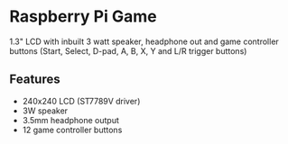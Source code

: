 <!--
---
name: Spotpear Raspberry Pi Game
class: board
type: display,audio
formfactor: pHAT
manufacturer: Spotpear
description: Game controller with 1.3inch LCD, buttons, speaker and audio out
url: https://spotpear.com/index/product/detail/id/1494.html
buy: https://spotpear.com/index/product/detail/id/1494.html
schematic: https://cdn.static.spotpear.com/uploads/picture/learn/raspberry-pi/raspberry-pi-game/Pi-1.3inch-LCD-audio-3d/RPi-1.3inch-MINI-LCD.pdf
image: 'spotpear-raspberry-pi-game.png'
pincount: 40
eeprom: no
power:
  '1':
  '2':
  '4':
  '17':
ground:
  '6':
  '9':
  '14':
  '20':
  '25':
  '30':
  '34':
  '39':
pin:
  '8':
    name: Button Trigger Right
  '10':
    name: Button X
  '16':
    name: Button Trigger Left
  '29':
    name: Button D-Pad Up
  '31':
    name: Button D-Pad Down
  '32':
    name: Button Y
  '33':
    name: Button D-Pad Right
  '35':
    name: Button Select
  '36':
    name: Button D-Pad Left
  '37':
    name: Button Start
  '38':
    name: Button B
  '40':
    name: Button A
  '12':
    name: Audio PWM
  '13':
    name: LCD Reset
  '22':
    name: LCD Data/Command
  '19':
    name: LCD SPI MOSI
  '23':
    name: LCD SPI SCLK
    mode: SPI
  '24':
    name: LCD SPI CS
    mode: SPI
-->
# Raspberry Pi Game

1.3" LCD with inbuilt 3 watt speaker, headphone out and game controller buttons (Start, Select, D-pad, A, B, X, Y and L/R trigger buttons) 

## Features

* 240x240 LCD (ST7789V driver)
* 3W speaker
* 3.5mm headphone output
* 12 game controller buttons